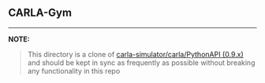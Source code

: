 ## CARLA-Gym
---------------------

**NOTE:** 
>This directory is a clone of [carla-simulator/carla/PythonAPI (0.9.x)](https://github.com/carla-simulator/carla/tree/master/PythonAPI)
and should be kept in sync as frequently as possible without breaking any functionality in this repo

